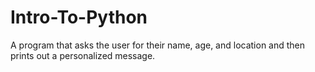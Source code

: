 # Intro-To-Python
A program that asks the user for their name, age, and location and then prints out a personalized message.
